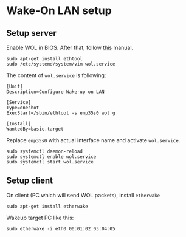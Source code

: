 # Wake-On LAN setup

## Setup server
Enable WOL in BIOS. After that, follow [this](http://timtalbot.co.uk/setting-up-wake-on-lan-on-ubuntu-server-18-04-lts/) manual. 
```
sudo apt-get install ethtool
sudo /etc/systemd/system/vim wol.service
```
The content of ``wol.service`` is following:
```
[Unit]
Description=Configure Wake-up on LAN

[Service]
Type=oneshot
ExecStart=/sbin/ethtool -s enp35s0 wol g

[Install]
WantedBy=basic.target
```
Replace ``enp35s0`` with actual interface name and activate ``wol.service``.
```
sudo systemctl daemon-reload
sudo systemctl enable wol.service
sudo systemctl start wol.service
```

## Setup client
On client (PC which will send WOL packets), install ``etherwake``
```
sudo apt-get install etherwake
```
Wakeup target PC like this:
```
sudo etherwake -i eth0 00:01:02:03:04:05
```

